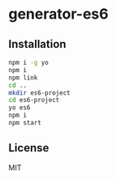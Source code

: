# generator-es6

## Installation

```bash
npm i -g yo
npm i
npm link
cd ..
mkdir es6-project
cd es6-project
yo es6
npm i
npm start
```

## License

MIT
